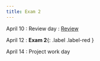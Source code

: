 ```yaml
---
title: Exam 2
---
```


April 10
: Review day
  : [Review](https://sta214-s23.github.io/slides/exam_2_review_notes.pdf)

April 12
: **Exam 2**{: .label .label-red }

April 14
: Project work day
